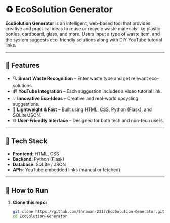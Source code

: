 # ♻️ EcoSolution Generator

**EcoSolution Generator** is an intelligent, web-based tool that provides creative and practical ideas to reuse or recycle waste materials like plastic bottles, cardboard, glass, and more. Users input a type of waste item, and the system suggests eco-friendly solutions along with DIY YouTube tutorial links.

---

## 🌟 Features

- 🔍 **Smart Waste Recognition** – Enter waste type and get relevant eco-solutions.
- 📹 **YouTube Integration** – Each suggestion includes a video tutorial link.
- 💡 **Innovative Eco-Ideas** – Creative and real-world upcycling suggestions.
- 💾 **Lightweight & Fast** – Built using HTML, CSS, Python (Flask), and SQLite/JSON.
- 🌐 **User-Friendly Interface** – Designed for both tech and non-tech users.

---

## 📂 Tech Stack

- **Frontend**: HTML, CSS  
- **Backend**: Python (Flask)  
- **Database**: SQLite / JSON  
- **APIs**: YouTube embedded links (manual or fetched)

---

## 🚀 How to Run

1. **Clone this repo:**

   ```bash
   git clone https://github.com/Shrawan-2317/EcoSolution-Generator.git
   cd EcoSolution-Generator

